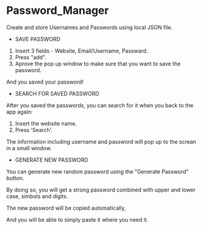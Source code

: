 # Password_Manager
Create and store Usernames and Passwords using local JSON file.

* SAVE PASSWORD

1. Insert 3 fields - Website, Email/Username, Passward.
2. Press "add".
3. Aprove the pop up window to make sure that you want to save the password.

And you saved your password!

* SEARCH FOR SAVED PASSWORD

After you saved the passwords, you can search for it when you back to the app again:
1. Insert the website name.
2. Press 'Search'.

The information including username and password will pop up to the screan in a small window.

* GENERATE NEW PASSWORD

You can generate new random password using the "Generate Password" button.

By doing so, you will get a strong password combined with upper and lower case, simbols and digits.

The new password will be copied automatically,

And you will be able to simply paste it where you need it.
